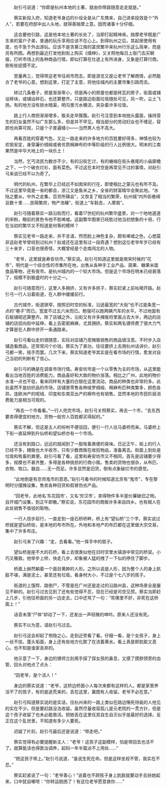 　　赵引弓说道：“你即是杭州本地的土著，就由你带路随意走走就是。”

　　蔡实新投入府，知道老爷身边的仆役全是从广东携来，自己进来投效是个“外人”，若要在府邸中出人头地，就得善揣摩上意。因而诸事十分仔细。

　　这会要他引路，这是他本地土著的长处了，当即打起精神来。揣摩老爷既是广东来的富户子弟，普通的玩乐享用应该不在心上。到得杭州之后，其起居使用有度，也不急于外出游玩。应该不是贪慕江南的富庶繁华来杭州行乐这么简单，而是另有所图。再想到最近打发他到街上购买《缙绅》，又关照他每日上衙门去买朝报，打听市场上的各种商品行情，即似打算在仕途上有所进身，又象是打算行商。倒有些捉摸不定。

　　思量再三，觉得带这老爷往闹市而去，即是游览又是让老爷了解商情，必然能合了老爷的心意。想到这里，打定了主意，将他往城内的主要市集引路而去。

　　转过几条巷子，房屋渐渐卑小，但是再小的房屋也都是砖瓦的房子，街面或铺设砖块，或铺设碎石，也还算整齐。只是路边街面垃圾随处可见，风一吹，尘土飞扬。有的地方没有排水暗渠，明沟里污水横流，夹杂着许多垃圾。

　　路上行人商担渐渐增多，贩夫走卒簇簇。赵引弓注意到本地抛头露面，操持营生的妇女虽然不似广东那么多，但是并不罕见。相当部分的劳动妇女也不缠足，容颜也尚算可观，只是个子普遍矮小——当然男人也不高大。

　　再看百姓的穿着气色，又比一路走来的许多地方的百姓要好得多，神情也较为欢愉安定，身穿廉价绸缎或者优质棉麻布的中等阶级的行人比例很大。明末的江南果然是中华大地上的一块乐土！

　　当然，乞丐流民为数亦不少，有的沿街乞讨，有的蜷缩在街头巷尾的小庙廊檐之下，一个个破衣烂衫，面有菜色。不过这在本时空是再常见不过的事情，对赵引弓来说已经不以为奇了。

　　明代的杭州，在繁华上已经远不如南宋的行在，即使相比之蒙元也有所不及。不过这里毕竟是一省的都会，浙江又是鱼米之乡，全省的财富精华会聚此地。“水陆之要从，中外之走集，百货所辏会”，又恢复了相当的繁荣，杭州城“内外街巷绵亘数十里……民萌繁庶，物产浩穰”，街道上“车毂击，人摩肩”。

　　赵引弓随着蔡实一路沿街而行，看着17世纪的杭州繁华盛景，对一个地地道道的宋粉，眼前的景色令他不胜唏嘘。这副繁华图景已经胜过他当初想象的十倍，行在当初的繁华又不知道是何等的模样？

　　蔡实见老爷一路走来，并不言语，然而脸上神色复杂，颇有唏嘘之色，心想莫非这赵老爷曾经到过杭州？拟或还在这里有过一段奇遇？想到这位老爷年岁已经有三十来岁，口音也很奇怪，大概曾经是个走南闯北的人物。

　　“老爷，这里就是寿安坊市。”蔡实说。赵引弓知道这里就是南宋时候的“花市”，明代是一个综合性的市集所在地，出售从各种手工业产品、蔬果、糖果米面食品等物，还有夜市。是杭州城内的一个较大市场。但是这个市场在明末已经衰落了，规模不到极盛时的十分之一。

　　赵引弓随意而行，这里人多拥挤，又有许多担子，蔡实赶紧上前吆喝开路。赵引弓一行人沿着街道，在人群中缓缓前行。

　　古代城市，街道狭窄，按照旧时空的标准，沿途最宽的“大街”也不过是条宽一点的“巷子”而已。宽度不过五六米而已。勉强可以跑两辆汽车的水平。不过地面有石板铺砌还算整齐。除了店铺之外，沿街又有许多摊贩将里面占去大半，两边的店铺的店招向街中延伸，看上去密密麻麻，尤其拥挤。蔡实和两名镖师费了很大力气才算是在人群中挤开一条通路来。

　　赵引弓看似走的很随意，实际对店铺乃至摊贩销售的商品很注意。不时步入店铺选看商品，还常常问个价钱。蔡实为了表功，往往要挤上去用杭州话讲价，赵引弓都一笑，摇手而罢。几次下来，蔡实知道老爷其实是在看市场的行情，愈发对自己当初的判断有了信心。

　　赵引弓的确是在调查市场行情。寿安坊市是一个以零售为主的市场，从这里能看出当地百姓的消费能力。商品喜好和大致的物价涨落。相比之广州，此地的物价水准一点也不低，看来同样有大量的白银在这里流动，商品的种类也非常的多。此处虽然不是纺织品的市场，店铺里零售各种绫罗绸缎、棉麻布匹种类繁多，颜色各异。连欧洲产的呢绒、印度和东南亚出产的棉布也有销售。显然本地的市民阶层消费能力是相当可观的。

　　“再去一个市看看。”一行人兜完市场，赵引弓关照蔡实，再去一个市，“去东西要卖得便宜的地方。货物一般穷人百姓都买得起的。”

　　蔡实不解，但这是主人的吩咐不便驳回，便引一行人往马婆桥而来。马婆桥上下街一直延伸到升仙桥和望仙桥亦有一个市场。

　　还没有到路口，远远的就闻到了一股牲畜粪便的臭味。日近正午，街上的行人已经不多，摊贩也大半收市，只有少数商贩在收拾物品，准备离去。街面上到处是垃圾和牲畜的粪便。赵引弓看了看，这里和寿安坊市又不相同，首先是店铺要少得多，规模也不甚齐整，多得是各种挑担的行商小贩。售卖的货物也很杂，从布匹、衣物、牲口。器皿……无一而足。许多显然是旧货，倒有点象破烂市的感觉。

　　“此地倒是有京师鬼市的意思。”赵引弓看书的时候知道北京有“鬼市”，专在黎明时分摆摊设集，售卖各种旧货和假冒伪劣产品。

　　“回老爷，此地名‘东花园市’，又名‘穷汉市’，卖得物件多半是价廉破旧之物。自开城门设集，到正午即散。”蔡实说，东花园市的商贩许多来自四乡。也有贼人在此处销售不值钱的赃物。

　　一行人信步前行，一直走到一座石桥桥畔，桥上有“望仙桥”三个字。蔡实说过桥就是望仙桥街，是本地的布市所在。外地和本地产的布匹都在这里做大宗交易，集中了许多布庄。

　　赵引弓来了兴趣：“走，去看看。”他一挥手中的扇子。

　　望仙桥是座不大的石桥，看上去很类似他在旧时空里水镇游中常见的桥梁。小巧又雅致。他举步上桥，快走几步，却象被人猛的拽了一下似的停住了脚步。

　　桥面上赫然躺着一个面目黄肿的人形。之所以说是人形，因为整个人的身上肮脏不堪，满是泥土，甚至还有垃圾。看身材大小，不过是个七八岁的孩子。

　　街道的上饿殍、路倒尸，不管是在广州还是走过的沿路州县，这种场景全是屡见不鲜的。赵引弓过去见到了还有些觉得不忍，现在已经是司空见惯。蔡实当即赶上几步，引他往桥面的另一边走去，口中还骂了一句：“死哪里不好，非死在这桥面上！”

　　话音未落“尸体”却动了一下，还发出一声轻微的呻吟。原来人还没有死。

　　蔡实不以为意，请赵引弓过去。

　　赵引弓这会却起了恻隐之心，走到近旁看了看。仔细一看，是个女孩子，身上一丝不挂。蓬头垢面，身上还有些地方化脓了在流着黄水。看上真是即肮脏又恶心。也不知是谁家丢弃的。

　　他示意了一下，身边的镖师立刻用手探了探女孩的鼻息，又摸了摸脖颈旁的血管，回头对他点了点头：

　　“回老爷，是个活人！”

　　身边的蔡实说道：“老爷，这桥边桥面小人每次来都有这样的人。都是家里养活不了的孩子，有的是逃荒来的，丢在这里，冀图有人收留。老爷不必在意。”

　　赵引弓知道蔡实说的是实话，往杭州来的一路上类似在路边陲死待毙的人他见的实在不少。但是要赶路没法收留。虽然尽量收容孤儿是元老院的一贯方针，但是这个孩子收留了也未必能救活。把她丢在这里任其自生自灭似乎是最好的选择。反正在这个乱世里，不知道有多少人要死。

　　迟疑了片刻，赵引弓最后还是说道：“带走吧。”

　　蔡实觉得有必要提醒新主人：“老爷！这孩子这副模样，怕是带回去也活不了。就算能活也得医治调养，起码一年半载派不上用处……”

　　“把这孩子带上。”赵引弓说道，“虽说生死在命。但是这样坐视不管，我实在不忍。”

　　蔡实赶紧说了一句：“老爷善心！”说着也不顾孩子身上肮脏就要动手去扶她起来，口中犹自嘟哝：“你转运脱困了！有这位老爷愿意救你……”
